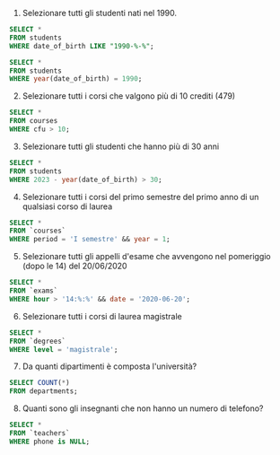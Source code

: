 1. Selezionare tutti gli studenti nati nel 1990.

```sql
SELECT *
FROM students
WHERE date_of_birth LIKE "1990-%-%";
```

```sql
SELECT *
FROM students
WHERE year(date_of_birth) = 1990;
```

2. Selezionare tutti i corsi che valgono più di 10 crediti (479)

```sql
SELECT *
FROM courses
WHERE cfu > 10;
```

3.  Selezionare tutti gli studenti che hanno più di 30 anni

```sql
SELECT *
FROM students
WHERE 2023 - year(date_of_birth) > 30;
```

4. Selezionare tutti i corsi del primo semestre del primo anno di un qualsiasi corso di laurea

```sql
SELECT *
FROM `courses`
WHERE period = 'I semestre' && year = 1;
```

5. Selezionare tutti gli appelli d'esame che avvengono nel pomeriggio (dopo le 14) del 20/06/2020

```sql
SELECT *
FROM `exams`
WHERE hour > '14:%:%' && date = '2020-06-20';
```

6.  Selezionare tutti i corsi di laurea magistrale

```sql
SELECT *
FROM `degrees`
WHERE level = 'magistrale';
```

7. Da quanti dipartimenti è composta l'università?

```sql
SELECT COUNT(*)
FROM departments;
```

8.  Quanti sono gli insegnanti che non hanno un numero di telefono?

```sql
SELECT *
FROM `teachers`
WHERE phone is NULL;
```
